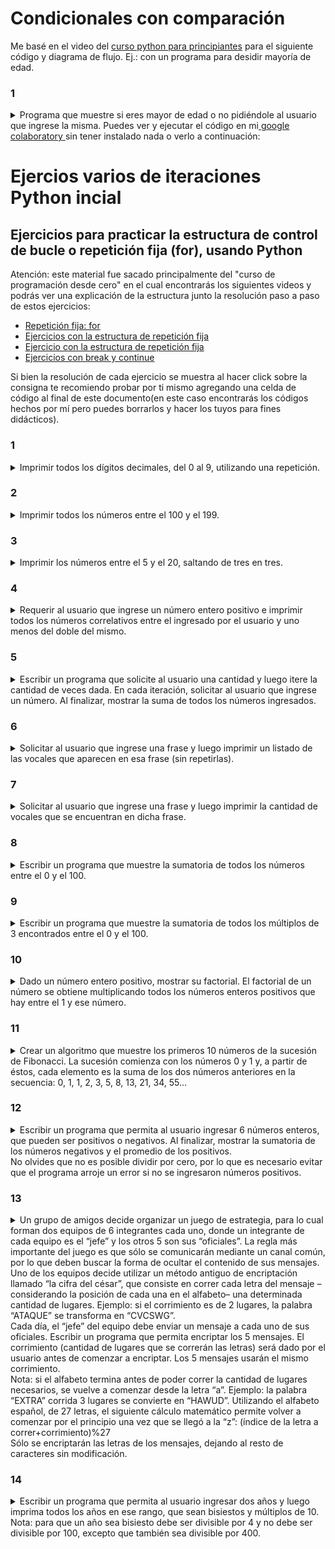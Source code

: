 # Condicionales con comparación

Me basé en el video del [curso python para principiantes](https://www.youtube.com/watch?v=57qyeRe2sIc&list=PLs-v5LWbw7JkIz8145zh7_ioAnXON_cMj&index=33) para el siguiente código y diagrama de flujo. Ej.: con un programa para desidir mayoría de edad.

### 1
<details> 
  <summary>Programa que muestre si eres mayor de edad o no pidiéndole al usuario que ingrese la misma. Puedes ver y ejecutar el código en mi<a href="https://colab.research.google.com/drive/14iSBXwFNy9P549Kfnmdi2g75JQwkiDAi#scrollTo=-aeR9LieWVX7&line=10&uniqifier=1 "> google colaboratory </a> sin tener instalado nada  o verlo a continuación: </summary>
  <br>Solución:

![Diagrama de Flujo](https://github.com/cisko85/mis_apuntes_python_conejercicios/blob/50a4ad3b6bc64906da836d40256347d9aed33774/condicional_comparadores_diagramadeflujo.png)
```
# defino función por recomendación de buenas prácticas.
def mayor_edad(num):
  if num >= 21:
    return True
  else:
    return False
#defino variable y asigno valor pidiéndole al usuario
edad = int(input('ingresa tu edad: \n'))
if mayor_edad(edad):
  print('eres mayor de edad')
else:
  print('eres menor de edad')
```

</details>

# Ejercios varios de iteraciones Python incial

## Ejercicios para practicar la estructura de control de bucle o repetición fija (for), usando Python
Atención: este material fue sacado principalmente del "curso de programación desde cero" en el cual encontrarás los siguientes videos  y podrás ver una explicación de la estructura junto la resolución paso a paso de estos ejercicios:
+ [Repetición fija: for](https://www.youtube.com/watch?v=TPXPoUkUNqg)
+ [Ejercicios con la estructura de repetición fija](https://www.youtube.com/watch?v=cmFX38TpxNM)
+ [Ejercicio con la estructura de repetición fija](https://www.youtube.com/watch?v=7fBMgfbD570)
+ [Ejercicios con break y continue](https://www.youtube.com/watch?v=lG-DTUOZVZg)

Si bien la resolución de cada ejercicio se muestra al hacer click sobre la consigna te recomiendo probar por ti mismo agregando una celda de código al final de este documento(en este caso encontrarás los códigos hechos por mí pero puedes borrarlos y hacer los tuyos para fines didácticos).

### 1
<details> 
  <summary>Imprimir todos los dígitos decimales, del 0 al 9, utilizando una repetición.</summary>
  <br>Solución:

```
for x in range(10):
    print(x)
```

</details>


### 2
<details> 
  <summary>Imprimir todos los números entre el 100 y el 199.</summary>
<br>Solución:

```
for x in range(100,200):
    print(x)
```

</details>



### 3
<details> 
  <summary>Imprimir los números entre el 5 y el 20, saltando de tres en tres.</summary>
<br>Solución:

```
for x in range(5,20,3):
    print(x)
```

</details>


### 4
<details> 
  <summary>Requerir al usuario que ingrese un número entero positivo e imprimir todos los números correlativos entre el ingresado por el usuario y uno menos del doble del mismo.</summary>
<br>Solución:

```
n=int(input("Número: "))
for x in range(n, n*2):
    print(x)
```

</details>


### 5
<details> 
  <summary>Escribir un programa que solicite al usuario una cantidad y luego itere la cantidad de veces dada. En cada iteración, solicitar al usuario que ingrese un número. Al finalizar, mostrar la suma de todos los números ingresados.</summary>
<br>Solución:

```
c=int(input("Cantidad de números: "))
total=0
for variable in range(c):
   numero=int(input("Número: "))
   total+=numero
print("Total de la suma:", total)
```

</details>


### 6
<details> 
  <summary>Solicitar al usuario que ingrese una frase y luego imprimir un listado de las vocales que aparecen en esa frase (sin repetirlas).</summary>
<br>Solución:

```
frase=input("Frase: ")
print("Vocales en la frase:")
for x in "aeiou":
  if x in frase:
    print(x)
```

</details>


### 7
<details> 
  <summary>Solicitar al usuario que ingrese una frase y luego imprimir la cantidad de vocales que se encuentran en dicha frase.</summary>
<br>Solución:

```
frase=input("Frase: ")
cantidad=0
for x in frase:
    if x in "aeiou":
        cantidad+=1
print("Cantidad de vocales:", cantidad)
```

</details>


### 8
<details> 
  <summary>Escribir un programa que muestre la sumatoria de todos los números entre el 0 y el 100.</summary>
<br>Solución:

```
total=0
for i in range(101):
    total=total+i
print("Sumatoria:", total)
```

</details>


### 9
<details> 
  <summary>Escribir un programa que muestre la sumatoria de todos los múltiplos de 3 encontrados entre el 0 y el 100.</summary>
<br>Solución:

```
total=0
for i in range(101):
    if numero%3 == 0:
        total=total+i
print("Sumatoria de los múltiplos de 3:", total)
```

</details>

### 10
<details> 
  <summary>Dado un número entero positivo, mostrar su factorial. El factorial de un número se obtiene multiplicando todos los números enteros positivos que hay entre el 1 y ese número. </summary>
<br>Solución:

```
numero=int(input("Número:"))
f=1
if numero!=0:
    for i in range(1,numero+1):
        f=f*i
print("Factorial:", f)
```

</details>

### 11
<details> 
  <summary>Crear un algoritmo que muestre los primeros 10 números de la sucesión de Fibonacci. La sucesión comienza con los números 0 y 1 y, a partir de éstos, cada elemento es la suma de los dos números anteriores en la secuencia:
0, 1, 1, 2, 3, 5, 8, 13, 21, 34, 55…</summary>
<br>Solución:

```
n1=0
n2=1
print(n1)
print(n2)
for i in range(8):
    n3=n1+n2
    print(n3)
    n1=n2
    n2=n3
```

</details>

### 12
<details> 
  <summary>Escribir un programa que permita al usuario ingresar 6 números enteros, que pueden ser positivos o negativos. Al finalizar, mostrar la sumatoria de los números negativos y el promedio de los positivos.
<br />No olvides que no es posible dividir por cero, por lo que es necesario evitar que el programa arroje un error si no se ingresaron números positivos. </summary>
<br>Solución:

```
sumaPositivos=0
cantidadPositivos=0
sumaNegativos=0
for i in range(6):
   nro=int(input("Número: "))
   if nro>0:
       sumaPositivos=sumaPositivos+nro
       cantidadPositivos=cantidadPositivos+1
   else:
       sumaNegativos=sumaNegativos+nro
print("Sumatoria de los negativos: ", sumaNegativos)
if cantidadPositivos!=0:
   print("Promedio de los positivos: ",sumaPositivos/cantidadPositivos)
else:
   print("No se ingresaron números positivos")
```

</details>


### 13
<details> 
  <summary>Un grupo de amigos decide organizar un juego de estrategia, para lo cual forman dos equipos de 6 integrantes cada uno, donde un integrante de cada equipo es el “jefe” y los otros 5 son sus “oficiales”. La regla más importante del juego es que sólo se comunicarán mediante un canal común, por lo que deben buscar la forma de ocultar el contenido de sus mensajes. Uno de los equipos decide utilizar un método antiguo de encriptación llamado “la cifra del césar”, que consiste en correr cada letra del mensaje –considerando la posición de cada una en el alfabeto– una determinada cantidad de lugares. Ejemplo: si el corrimiento es de 2 lugares, la palabra “ATAQUE” se transforma en “CVCSWG”.
<br />Cada día, el “jefe” del equipo debe enviar un mensaje a cada uno de sus oficiales. Escribir un programa que permita encriptar los 5 mensajes. El corrimiento (cantidad de lugares que se correrán las letras) será dado por el usuario antes de comenzar a encriptar. Los 5 mensajes usarán el mismo corrimiento. 
<br />Nota: si el alfabeto termina antes de poder correr la cantidad de lugares necesarios, se vuelve a comenzar desde la letra “a”. Ejemplo: la palabra “EXTRA” corrida 3 lugares se convierte en “HAWUD”. Utilizando el alfabeto español, de 27 letras, el siguiente cálculo matemático permite volver a comenzar por el principio una vez que se llegó a la “z”: (índice de la letra a correr+corrimiento)%27
<br />Sólo se encriptarán las letras de los mensajes, dejando al resto de caracteres sin modificación.</summary>
<br>Solución:

```
alfabeto="abcdefghijklmnñopqrstuvwxyz"
corrimiento=int(input("Corrimiento: "))
for i in range(5):
    mensaje=input("Mensaje a encriptar: ")
    encriptado=""
    for caracter in mensaje:
        if caracter.lower() in alfabeto:
             indice=alfabeto.find(caracter.lower())
           indice=(indice+corrimiento)%27
            encriptado+=alfabeto[indice]
        else:
             encriptado+=caracter
     print("*** Mensaje encriptado: ", encriptado)
```

</details>


### 14
<details> 
  <summary>Escribir un programa que permita al usuario ingresar dos años y luego imprima todos los años en ese rango, que sean bisiestos y múltiplos de 10.
Nota: para que un año sea bisiesto debe ser divisible por 4 y no debe ser divisible por 100, excepto que también sea divisible por 400.</summary>
<br>Solución:

```
anioInicio=int(input("Año inicial:"))
anioFin=int(input("Año final:"))
for anio in range(anioInicio, anioFin+1):
   if not anio%10==0:
       continue
   if not anio%4==0:
       continue
   if anio%100!=0 or anio%400==0:
       print(anio)
```

</details>
